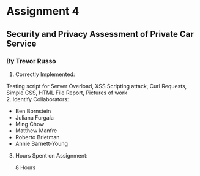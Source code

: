 # Assignment 4
## Security and Privacy Assessment of Private Car Service
### By Trevor Russo

1. Correctly Implemented:

  Testing script for Server Overload, XSS Scripting attack, Curl Requests, Simple CSS, HTML File Report, Pictures of work     
2. Identify Collaborators:
- Ben Bornstein
- Juliana Furgala
- Ming Chow
- Matthew Manfre
- Roberto Brietman
- Annie Barnett-Young
3. Hours Spent on Assignment:
   
   8 Hours
